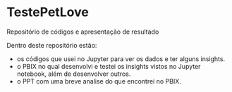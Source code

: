 # TestePetLove
Repositório de códigos e apresentação de resultado

Dentro deste repositório estão:
* os códigos que usei no Jupyter para ver os dados e ter alguns insights.
* o PBIX no qual desenvolvi e testei os insights vistos no Jupyter notebook, além de desenvolver outros.
* o PPT com uma breve analise do que encontrei no PBIX.
